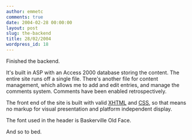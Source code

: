 ```yaml
---
author: emmetc
comments: true
date: 2004-02-28 00:00:00
layout: post
slug: the-backend
title: 28/02/2004
wordpress_id: 18
---
```


Finished the backend.





It's built in ASP with an Access 2000 database storing the content. The entire site runs off a single file. There's another file for content management, which allows me to add and edit entries, and manage the comments system. Comments have been enabled retrospectively.





The front end of the site is built with valid [XHTML](http://validator.w3.org/check/referer) and [CSS](http://jigsaw.w3.org/css-validator/check/referer), so that means no markup for visual presentation and platform independent display.





The font used in the header is Baskerville Old Face.





And so to bed.
